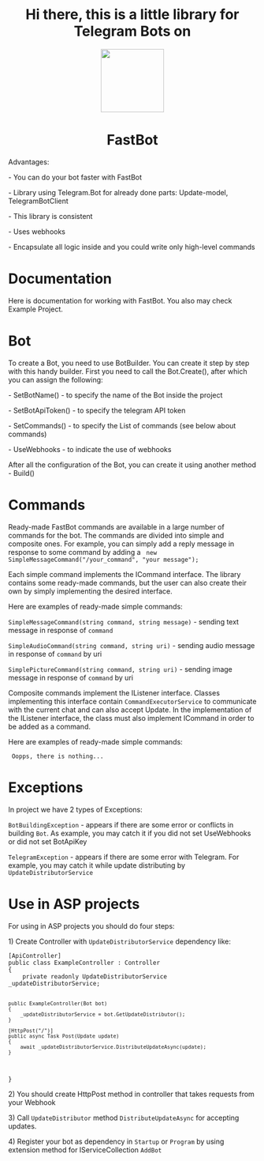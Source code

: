 <h1 align="center" > Hi there, this is a little library for Telegram Bots on</h1>
<p align= "center"><img height="128" width="128" src="https://unpkg.com/simple-icons@v10/icons/dotnet.svg"/></p>
<h1 align="center" > FastBot </h1>

<p> Advantages:</p>
<p> - You can do your bot faster with FastBot</p>
<p> - Library using Telegram.Bot for already done parts: Update-model, TelegramBotClient</p>
<p> - This library is consistent</p>
<p> - Uses webhooks</p>
<p> - Encapsulate all logic inside and you could write only high-level commands</p>

<h1>Documentation</h1>

<p>Here is documentation for working with FastBot. You also may check Example Project. </p>

<h1>Bot</h1>
<p> To create a Bot, you need to use BotBuilder. You can create it step by step with this handy builder. First you need to call the Bot.Create(), after which you can assign the following: 
<p>- SetBotName() - to specify the name of the Bot inside the project </p>
<p> - SetBotApiToken() - to specify the telegram API token  </p>
<p> - SetCommands() - to specify the List of commands (see below about commands)   </p>
<p> - UseWebhooks - to indicate the use of webhooks  </p>

<p> After all the configuration of the Bot, you can create it using another method - Build()

<h1>Commands</h1>
<p> Ready-made FastBot commands are available in a large number of commands for the bot. The commands are divided into simple and composite ones. For example, you can simply add a reply message in response to some command by adding a <code> new SimpleMessageCommand("/your_command", "your message");</code></p>
<p>Each simple command implements the ICommand interface. The library contains some ready-made commands, but the user can also create their own by simply implementing the desired interface.</p>

<p>Here are examples of ready-made simple commands: </p>
<p><code>SimpleMessageCommand(string command, string message)</code> - sending text message in response of <code>command</code></p>
<p><code>SimpleAudioCommand(string command, string uri)</code> - sending audio message in response of <code>command</code> by uri</p>
<p><code>SimplePictureCommand(string command, string uri)</code> - sending image message in response of <code>command</code> by uri</p>

<p>Composite commands implement the IListener interface. Classes implementing this interface contain <code>CommandExecutorService</code> to communicate with the current chat and can also accept Update. In the implementation of the IListener interface, the class must also implement ICommand in order to be added as a command.</p>

<p>Here are examples of ready-made simple commands: </p>
<p><code> Oopps, there is nothing...</code></p>

<h1>Exceptions</h1>
<p>In project we have 2 types of Exceptions:</p>
<p><code>BotBuildingException</code> - appears if there are some error or conflicts in building <code>Bot</code>. As example, you may catch it if you did not set UseWebhooks or did not set BotApiKey</p>
<p><code>TelegramException</code> - appears if there are some error with Telegram. For example, you may catch it while update distributing by <code>UpdateDistributorService</code></p>

<h1>Use in ASP projects</h1>

For using in ASP projects you should do four steps:
<p>1) Create Controller with <code>UpdateDistributorService</code> dependency like:
<p><code>[ApiController]
public class ExampleController : Controller
{
    private readonly UpdateDistributorService _updateDistributorService;

    public ExampleController(Bot bot)
    {
        _updateDistributorService = bot.GetUpdateDistributor();
    }

    [HttpPost("/")]
    public async Task Post(Update update)
    {
        await _updateDistributorService.DistributeUpdateAsync(update);
    }
}
</code></p>
</p>
<p>2) You should create HttpPost method in controller that takes requests from your Webhook</p>
<p>3) Call <code>UpdateDistributor</code> method <code>DistributeUpdateAsync</code> for accepting updates.</p>
<p>4) Register your bot as dependency in <code>Startup</code> or <code>Program</code> by using extension method for IServiceCollection <code>AddBot</code></p>
